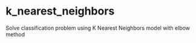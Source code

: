 # k_nearest_neighbors
Solve classification problem using K Nearest Neighbors model with elbow method
